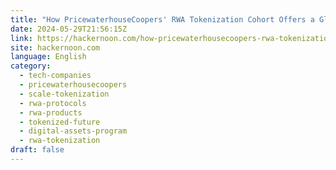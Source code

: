 ```yaml
---
title: "How PricewaterhouseCoopers' RWA Tokenization Cohort Offers a Glimpse Into The Tokenized Future"
date: 2024-05-29T21:56:15Z
link: https://hackernoon.com/how-pricewaterhousecoopers-rwa-tokenization-cohort-offers-a-glimpse-into-the-tokenized-future?source=rss&utm_medium=RSS&utm_source=news.12bit.vn
site: hackernoon.com
language: English
category:
  - tech-companies
  - pricewaterhousecoopers
  - scale-tokenization
  - rwa-protocols
  - rwa-products
  - tokenized-future
  - digital-assets-program
  - rwa-tokenization
draft: false
---
```

